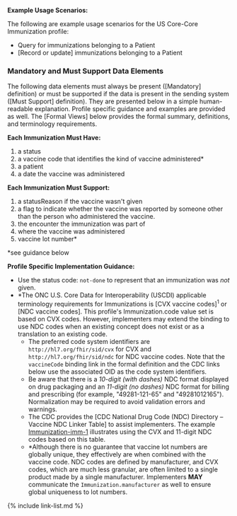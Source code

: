 
**Example Usage Scenarios:**

The following are example usage scenarios for the US Core-Core Immunization
profile:

-   Query for immunizations belonging to a Patient
-  [Record or update]  immunizations belonging to a Patient

### Mandatory and Must Support Data Elements

The following data elements must always be present ([Mandatory] definition) or must be supported if the data is present in the sending system ([Must Support] definition). They are presented below in a simple human-readable explanation. Profile specific guidance and examples are provided as well. The [Formal Views] below provides the formal summary, definitions, and terminology requirements.  

**Each Immunization Must Have:**

1. a status
1. a vaccine code that identifies the kind of vaccine administered*
1. a patient
2. a date the vaccine was administered


**Each Immunization Must Support:**

1. a statusReason if the vaccine wasn't given
2. a flag to indicate whether the vaccine was reported by someone other than the person who administered the vaccine.
3. the encounter the immunization was part of
4. where the vaccine was administered
5. <span class="bg-success" markdown="1">vaccine lot number*</span><!-- new-content -->

*see guidance below

**Profile Specific Implementation Guidance:**

- Use the status code: `not-done` to represent that an immunization was *not* given.
- <span class="bg-success" markdown="1">*The ONC U.S. Core Data for Interoperability (USCDI) applicable terminology requirements for Immunizations is [CVX vaccine codes]<sup>1</sup> or [NDC vaccine codes]. This profile's Immunization.code value set is based on CVX codes. However, implementers may extend the binding to use NDC codes when an existing concept does not exist or as a translation to an existing code.</span><!-- new-content -->
    - The preferred code system identifiers are `http://hl7.org/fhir/sid/cvx` for CVX and `http://hl7.org/fhir/sid/ndc` for NDC vaccine codes. Note that the `vaccineCode` binding link in the formal definition and the CDC links below use the associated OID as the code system identifiers.
    - Be aware that there is a *10-digit (with dashes)* NDC format displayed on drug packaging and an *11-digit (no dashes)* NDC format for billing and prescribing (for example, "49281-121-65" and "49281012165"). Normalization may be required to avoid validation errors and warnings.
    - The CDC provides the [CDC National Drug Code (NDC) Directory – Vaccine NDC Linker Table] to assist implementers. The example [Immunization-imm-1](Immunization-imm-1.html) illustrates using the CVX and 11-digit NDC codes based on this table.
    - <span class="bg-success" markdown="1">*Although there is no guarantee that vaccine lot numbers are globally unique, they effectively are when combined with the vaccine code. NDC codes are defined by manufacturer, and CVX codes, which are much less granular, are often limited to a single product made by a single manufacturer. Implementers **MAY** communicate the `Immunization.manufacturer` as well to ensure global uniqueness to lot numbers.</span><!-- new-content -->

{% include link-list.md %}

